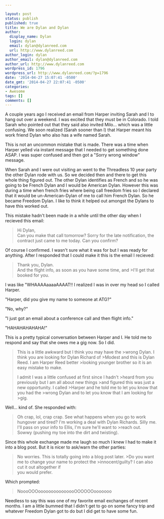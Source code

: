 ```yaml
---

layout: post
status: publish
published: true
title: We are Dylan and Dylan
author:
  display_name: Dylan
  login: dylan
  email: dylan@dylanreed.com
  url: http://www.dylanreed.com
author_login: dylan
author_email: dylan@dylanreed.com
author_url: http://www.dylanreed.com
wordpress_id: 1796
wordpress_url: http://www.dylanreed.com/?p=1796
date: '2014-04-27 15:07:41 -0500'
date_gmt: '2014-04-27 22:07:41 -0500'
categories:
- Awesome
tags: []
comments: []
---
```


A couple years ago I received an email from Harper inviting Sarah and I to hang out over a weekend. I was excited that they must be in Colorado. I told Sarah who pointed out that they said also invited Milo... which was a little confusing. We soon realized (Sarah sooner than I) that Harper meant his work friend Dylan who also has a wife named Sarah.

This is not an uncommon mistake that is made. There was a time when Harper yelled via instant message that I needed to get something done ASAP. I was super confused and then got a "Sorry wrong window" message.

When Sarah and I were out visiting an went to the Threadless 10 year party the other Dylan rode with us. So we decided then and there to get this whole thing figured out. The other Dylan identifies as French and so he was going to be French Dylan and I would be American Dylan. However this was during a time when french fries where being call freedom fries so I declared that it would be un-American-Dylan of me to call him French Dylan. So he became Freedom Dylan. I like to think it helped out amongst the Dylans to have this worked out.

This mistake hadn't been made in a while until the other day when I recieved this email:

> Hi Dylan,  
Can you make that call tomorrow? Sorry for the late notification, the contract just came to me today. Can you confirm?

  
Of course I confirmed. I wasn't sure what it was for but I was ready for anything. After I responded that I could make it this is the email I recieved:

> Thank you, Dylan.  
And the flight info, as soon as you have some time, and >I'll get that booked for you.

  
I was like "WHAAAAaaaaAAAAT!! I realized I was in over my head so I called Harper.

"Harper, did you give my name to someone at ATG?"

"No, why?"

"I just got an email about a conference call and then flight info."

"HAHAHAHAHAHA!"

This is a pretty typical conversation between Harper and I. He told me to respond and say that she owes me a gig now. So I did.

> This is a little awkward but I think you may have the >wrong Dylan. I think you are looking for Dylan Richard of >Modest and this is Dylan Reed. I am Harper Reed better >looking younger brother so it is an easy mistake to make.
> 
> I admit I was a little confused at first since I hadn't >heard from you previously but I am all about new things >and figured this was just a new opportunity. I called >Harper and he told me to let you know that you had the >wrong Dylan and to let you know that I am looking for >gig.

  
Well... kind of. She responded with:

> Oh crap, lol, crap crap. See what happens when you go to work hungover and tired? I'm working a deal with Dylan Richards. Silly me.  
I'll pass on your info to Ellis, I'm sure he'll want to >reach out.  
Sowwy (pushing my toe into the dirt and twisting).

  
Since this whole exchange made me laugh so much I knew I had to make it into a blog post. But it is nicer to ask/warn the other parties:

> No worries. This is totally going into a blog post later. >Do you want me to change your name to protect the >innocent/guilty? I can also cut it out altogether if  
you would prefer.

  
Which prompted:

> NoooOOOooooooooooooooOOOOOOooooooo

  
Needless to say this was one of my favorite email exchanges of recent months. I am a little bummed that I didn't get to go on some fancy trip and whatever Freedom Dylan got to do but I did get to have some fun.
